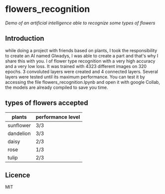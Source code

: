# flowers_recognition
*Demo of an artificial intelligence able to recognize some types of flowers*

## Introduction
while doing a project with friends based on plants, I took the responsibility to create an AI named Glwadys, I was able to create a part and that's why I share this with you. I of flower type recognition with a very high accuracy and a very low loss. It was trained with 4323 different images on 320 epochs. 3 convoluted layers were created and 4 connected layers. Several layers were tested until its maximum performance. You can test it by accessing the file flowers_recognition.Ipynb and open it with google Collab, the models are already compiled to save you time.

## types of flowers accepted
plants | performance level | 
--- | --- |
sunflower| 3/3
dandelion | 3/3
daisy | 2/3
rose | 1/3
tulip | 2/3

## Licence 
MIT

